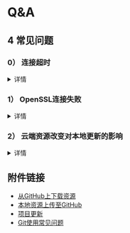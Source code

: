 # Q&A

## 4 常见问题
### 0） 连接超时
<details>
<summary>详情</summary>
  
遇到`Failed to connect to github.com port 443 after 21102 ms: Timed out`时，  
建议取消代理
```
git config --global --unset http.proxy   
git config --global --unset https.proxy
```
</details>

### 1） OpenSSL连接失败
<details>
<summary>详情</summary>
  
遇到`OpenSSL SSL_read: Connection was reset, errno 10054`时，  
建议取消验证
`git config --global http.sslVerify "false"`
</details>

### 2） 云端资源改变对本地更新的影响
<details>
<summary>详情</summary>
  
在云端资源改变的前提下，作者更新本地资源，然后上传更新，更新失败。  
一般来讲，解决办法是重新将云端资源pull到本地，然后再更新本地资源，然后上传更新。  
由于你之前上传失败，你pull资源的时候会出现：  
`error: cannot pull with rebase: Your index contains uncommitted changes.`  
处理方法
```
git stash  
git pull --rebase
```  
问题解决，后续正常操作。
</details>

## 附件链接
- [从GitHub上下载资源](https://github.com/dazhuang17/Github_User_Guide/blob/main/git_user_guide/download.md)
- [本地资源上传至GitHub](https://github.com/dazhuang17/Github_User_Guide/blob/main/git_user_guide/upload.md)
- [项目更新](https://github.com/dazhuang17/Github_User_Guide/blob/main/git_user_guide/up_to_date.md)
- [Git使用常见问题](https://github.com/dazhuang17/Github_User_Guide/blob/main/git_user_guide/Q%26A.md)
